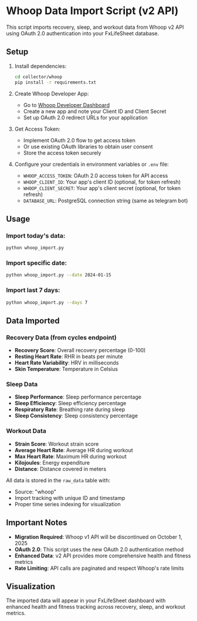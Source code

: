 # Whoop Data Import Script (v2 API)

This script imports recovery, sleep, and workout data from Whoop v2 API using OAuth 2.0 authentication into your FxLifeSheet database.

## Setup

1. Install dependencies:
   ```bash
   cd collector/whoop
   pip install -r requirements.txt
   ```

2. Create Whoop Developer App:
   - Go to [Whoop Developer Dashboard](https://developer.whoop.com/)
   - Create a new app and note your Client ID and Client Secret
   - Set up OAuth 2.0 redirect URLs for your application

3. Get Access Token:
   - Implement OAuth 2.0 flow to get access token
   - Or use existing OAuth libraries to obtain user consent
   - Store the access token securely

4. Configure your credentials in environment variables or `.env` file:
   - `WHOOP_ACCESS_TOKEN`: OAuth 2.0 access token for API access
   - `WHOOP_CLIENT_ID`: Your app's client ID (optional, for token refresh)
   - `WHOOP_CLIENT_SECRET`: Your app's client secret (optional, for token refresh)
   - `DATABASE_URL`: PostgreSQL connection string (same as telegram bot)

## Usage

### Import today's data:
```bash
python whoop_import.py
```

### Import specific date:
```bash
python whoop_import.py --date 2024-01-15
```

### Import last 7 days:
```bash
python whoop_import.py --days 7
```

## Data Imported

### Recovery Data (from cycles endpoint)
- **Recovery Score**: Overall recovery percentage (0-100)
- **Resting Heart Rate**: RHR in beats per minute
- **Heart Rate Variability**: HRV in milliseconds
- **Skin Temperature**: Temperature in Celsius

### Sleep Data
- **Sleep Performance**: Sleep performance percentage
- **Sleep Efficiency**: Sleep efficiency percentage
- **Respiratory Rate**: Breathing rate during sleep
- **Sleep Consistency**: Sleep consistency percentage

### Workout Data
- **Strain Score**: Workout strain score
- **Average Heart Rate**: Average HR during workout
- **Max Heart Rate**: Maximum HR during workout
- **Kilojoules**: Energy expenditure
- **Distance**: Distance covered in meters

All data is stored in the `raw_data` table with:
- Source: "whoop"
- Import tracking with unique ID and timestamp
- Proper time series indexing for visualization

## Important Notes

- **Migration Required**: Whoop v1 API will be discontinued on October 1, 2025
- **OAuth 2.0**: This script uses the new OAuth 2.0 authentication method
- **Enhanced Data**: v2 API provides more comprehensive health and fitness metrics
- **Rate Limiting**: API calls are paginated and respect Whoop's rate limits

## Visualization

The imported data will appear in your FxLifeSheet dashboard with enhanced health and fitness tracking across recovery, sleep, and workout metrics.